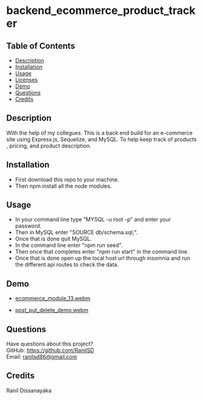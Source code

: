# backend_ecommerce_product_tracker

## Table of Contents

- [Description](#description)
- [Installation](#installation)
- [Usage](#usage)
- [Licenses](#licenses)
- [Demo](#demo)
- [Questions](#questions)
- [Credits](#credits)

## Description

With the help of my collegues. This is a back end build for an e-commerce site using Express.js, Sequelize, and MySQL. To help keep track of products , pricing, and product description.

## Installation

- First download this repo to your machine.
- Then npm install all the node modules.

## Usage

- In your command line type "MYSQL -u root -p" and enter your password.
- Then in MySQL enter "SOURCE db/schema.sql;".
- Once that is done quit MySQL.
- In the command line enter "npm run seed".
- Then once that completes enter "npm run start" in the command line.
- Once that is done open up the local host url through insomnia and run the different api routes to check the data.

## Demo
- [ecommerce_module_13.webm](https://github.com/RanilSD/backend_ecommerce/assets/139150974/f8b9e14c-a786-4d6e-8b7c-58493e03f33e)

- [post_put_delete_demo.webm](https://github.com/RanilSD/backend_ecommerce/assets/139150974/48a2e712-eedd-4168-ab84-4b54e744ae36)


## Questions

Have questions about this project?  
 GitHub: https://github.com/RanilSD  
 Email: ranilsd86@gmail.com

## Credits

Ranil Dissanayaka
